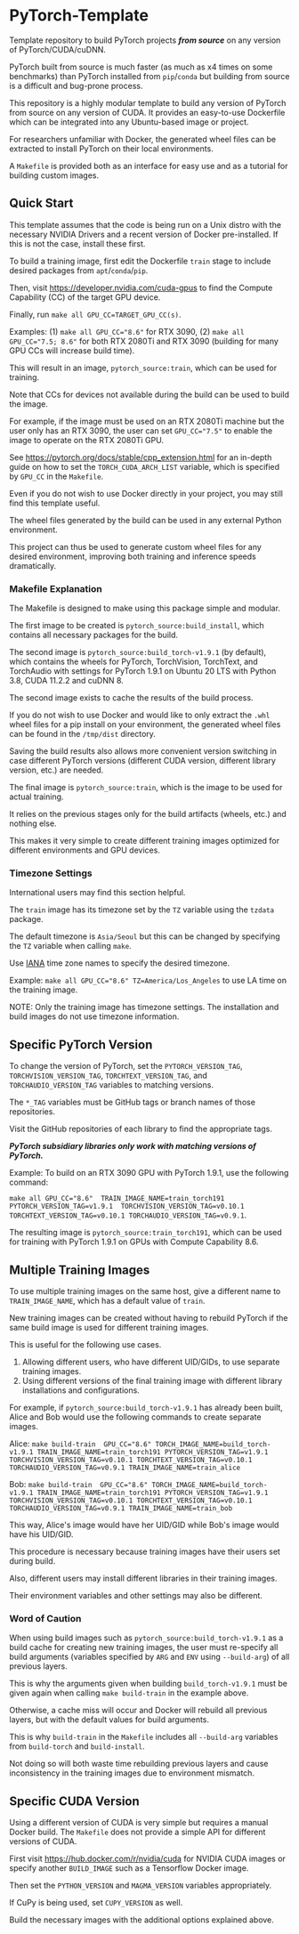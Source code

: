 # PyTorch-Template
Template repository to build PyTorch projects __*from source*__ on any version of PyTorch/CUDA/cuDNN.

PyTorch built from source is much faster (as much as x4 times on some benchmarks) 
than PyTorch installed from `pip`/`conda` but building from source is a 
difficult and bug-prone process.

This repository is a highly modular template to build 
any version of PyTorch from source on any version of CUDA.
It provides an easy-to-use Dockerfile which can be integrated 
into any Ubuntu-based image or project.

For researchers unfamiliar with Docker, 
the generated wheel files can be extracted 
to install PyTorch on their local environments.

A `Makefile` is provided both as an interface for easy use and as 
a tutorial for building custom images.    

## Quick Start

This template assumes that the code is being run on a Unix distro with 
the necessary NVIDIA Drivers and a recent version of Docker pre-installed.
If this is not the case, install these first.

To build a training image, first edit the Dockerfile `train` stage to include 
desired packages from `apt`/`conda`/`pip`.

Then, visit https://developer.nvidia.com/cuda-gpus to find the
Compute Capability (CC) of the target GPU device.

Finally, run `make all GPU_CC=TARGET_GPU_CC(s)`.

Examples: (1) `make all GPU_CC="8.6"` for RTX 3090, 
(2) `make all GPU_CC="7.5; 8.6"` for both RTX 2080Ti and RTX 3090 
(building for many GPU CCs will increase build time).

This will result in an image, `pytorch_source:train`, which can be used for training.

Note that CCs for devices not available during the build can be used to build the image.

For example, if the image must be used on an RTX 2080Ti machine but the user only has an RTX 3090, 
the user can set `GPU_CC="7.5"` to enable the image to operate on the RTX 2080Ti GPU.

See https://pytorch.org/docs/stable/cpp_extension.html 
for an in-depth guide on how to set the `TORCH_CUDA_ARCH_LIST` variable, 
which is specified by `GPU_CC` in the `Makefile`.

Even if you do not wish to use Docker directly in your project,
you may still find this template useful.

The wheel files generated by the build can be used in any external Python environment.

This project can thus be used to generate custom wheel files for any desired environment,
improving both training and inference speeds dramatically.

### Makefile Explanation

The Makefile is designed to make using this package simple and modular.

The first image to be created is `pytorch_source:build_install`, 
which contains all necessary packages for the build.

The second image is `pytorch_source:build_torch-v1.9.1` (by default), 
which contains the wheels for PyTorch, TorchVision, TorchText, and TorchAudio
with settings for PyTorch 1.9.1 on Ubuntu 20 LTS with Python 3.8, CUDA 11.2.2 and cuDNN 8.

The second image exists to cache the results of the build process.

If you do not wish to use Docker and would like to only extract 
the `.whl` wheel files for a pip install on your environment,
the generated wheel files can be found in the `/tmp/dist` directory.

Saving the build results also allows more convenient version switching in case
different PyTorch versions (different CUDA version, different library version, etc.) are needed.

The final image is `pytorch_source:train`, which is the image to be used for actual training.

It relies on the previous stages only for the build artifacts (wheels, etc.) and nothing else.

This makes it very simple to create different training images optimized for different environments and GPU devices.


### Timezone Settings

International users may find this section helpful.

The `train` image has its timezone set by the `TZ` variable using the `tzdata` package.

The default timezone is `Asia/Seoul` but this can be changed by specifying the `TZ` variable when calling `make`.

Use [IANA](https://www.iana.org/time-zones) time zone names to specify the desired timezone.

Example: `make all GPU_CC="8.6" TZ=America/Los_Angeles` to use LA time on the training image.

NOTE: Only the training image has timezone settings. 
The installation and build images do not use timezone information.


## Specific PyTorch Version

To change the version of PyTorch,
set the `PYTORCH_VERSION_TAG`, `TORCHVISION_VERSION_TAG`, 
`TORCHTEXT_VERSION_TAG`, and `TORCHAUDIO_VERSION_TAG` variables
to matching versions.

The `*_TAG` variables must be GitHub tags or branch names of those repositories.

Visit the GitHub repositories of each library to find the appropriate tags.

__*PyTorch subsidiary libraries only work with matching versions of PyTorch.*__

Example: To build on an RTX 3090 GPU with PyTorch 1.9.1, use the following command:

`make all GPU_CC="8.6" 
TRAIN_IMAGE_NAME=train_torch191
PYTORCH_VERSION_TAG=v1.9.1 
TORCHVISION_VERSION_TAG=v0.10.1 
TORCHTEXT_VERSION_TAG=v0.10.1
TORCHAUDIO_VERSION_TAG=v0.9.1`.

The resulting image is `pytorch_source:train_torch191`, 
which can be used for training with PyTorch 1.9.1 on GPUs with Compute Capability 8.6.


## Multiple Training Images

To use multiple training images on the same host, 
give a different name to `TRAIN_IMAGE_NAME`, 
which has a default value of `train`.

New training images can be created without having to rebuild PyTorch
if the same build image is used for different training images.

This is useful for the following use cases.
1. Allowing different users, who have different UID/GIDs, 
to use separate training images.
2. Using different versions of the final training image with 
different library installations and configurations.

For example, if `pytorch_source:build_torch-v1.9.1` has already been built,
Alice and Bob would use the following commands to create separate images.

Alice:
`make build-train 
GPU_CC="8.6"
TORCH_IMAGE_NAME=build_torch-v1.9.1
TRAIN_IMAGE_NAME=train_torch191
PYTORCH_VERSION_TAG=v1.9.1
TORCHVISION_VERSION_TAG=v0.10.1
TORCHTEXT_VERSION_TAG=v0.10.1
TORCHAUDIO_VERSION_TAG=v0.9.1
TRAIN_IMAGE_NAME=train_alice`

Bob:
`make build-train 
GPU_CC="8.6"
TORCH_IMAGE_NAME=build_torch-v1.9.1
TRAIN_IMAGE_NAME=train_torch191
PYTORCH_VERSION_TAG=v1.9.1
TORCHVISION_VERSION_TAG=v0.10.1
TORCHTEXT_VERSION_TAG=v0.10.1
TORCHAUDIO_VERSION_TAG=v0.9.1
TRAIN_IMAGE_NAME=train_bob` 


This way, Alice's image would have her UID/GID while Bob's image would have his UID/GID.

This procedure is necessary because training images have their users set during build.

Also, different users may install different libraries in their training images.

Their environment variables and other settings may also be different.


### Word of Caution

When using build images such as `pytorch_source:build_torch-v1.9.1` as a build cache
for creating new training images, the user must re-specify all build arguments 
(variables specified by `ARG` and `ENV` using `--build-arg`) of all previous layers.

This is why the arguments given when building `build_torch-v1.9.1` 
must be given again when calling `make build-train` in the example above. 

Otherwise, a cache miss will occur and Docker will rebuild all previous layers, 
but with the default values for build arguments.

This is why `build-train` in the `Makefile` includes all `--build-arg` variables
from `build-torch` and `build-install`.

Not doing so will both waste time rebuilding previous layers
and cause inconsistency in the training images due to environment mismatch.


## Specific CUDA Version

Using a different version of CUDA is very simple but requires a manual Docker build.
The `Makefile` does not provide a simple API for different versions of CUDA.

First visit https://hub.docker.com/r/nvidia/cuda for NVIDIA CUDA images 
or specify another `BUILD_IMAGE` such as a Tensorflow Docker image.

Then set the `PYTHON_VERSION` and `MAGMA_VERSION` variables appropriately.

If CuPy is being used, set `CUPY_VERSION` as well.

Build the necessary images with the additional options explained above.

